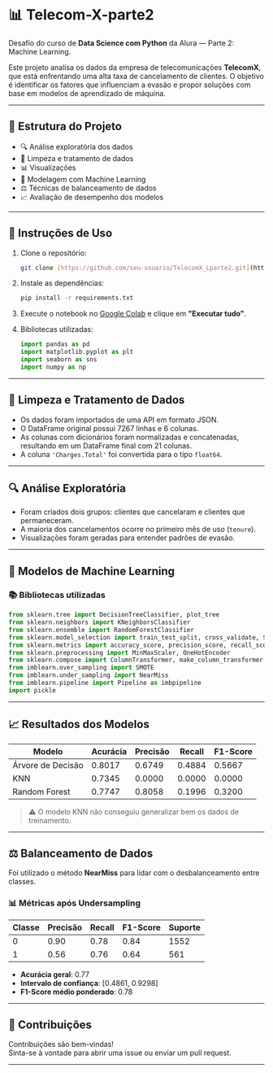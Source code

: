 # 📊 Telecom-X-parte2

Desafio do curso de **Data Science com Python** da Alura — Parte 2: Machine Learning.

Este projeto analisa os dados da empresa de telecomunicações **TelecomX**, que está enfrentando uma alta taxa de cancelamento de clientes. O objetivo é identificar os fatores que influenciam a evasão e propor soluções com base em modelos de aprendizado de máquina.

---

## 📁 Estrutura do Projeto

- 🔍 Análise exploratória dos dados
- 🧹 Limpeza e tratamento de dados
- 📊 Visualizações
- 🤖 Modelagem com Machine Learning
- ⚖️ Técnicas de balanceamento de dados
- 📈 Avaliação de desempenho dos modelos

---

## 🧪 Instruções de Uso

1. Clone o repositório:
   ```bash
   git clone [https://github.com/seu-usuario/TelecomX_Lparte2.git](https://github.com/bravo-ti/Telecom-X-part2)
   ```

2. Instale as dependências:
   ```bash
   pip install -r requirements.txt
   ```

3. Execute o notebook no [Google Colab](https://colab.research.google.com/) e clique em **"Executar tudo"**.

4. Bibliotecas utilizadas:
   ```python
   import pandas as pd
   import matplotlib.pyplot as plt
   import seaborn as sns
   import numpy as np
   ```

---

## 🧹 Limpeza e Tratamento de Dados

- Os dados foram importados de uma API em formato JSON.
- O DataFrame original possui 7267 linhas e 6 colunas.
- As colunas com dicionários foram normalizadas e concatenadas, resultando em um DataFrame final com 21 colunas.
- A coluna `'Charges.Total'` foi convertida para o tipo `float64`.

---

## 🔍 Análise Exploratória

- Foram criados dois grupos: clientes que cancelaram e clientes que permaneceram.
- A maioria dos cancelamentos ocorre no primeiro mês de uso (`tenure`).
- Visualizações foram geradas para entender padrões de evasão.

---

## 🤖 Modelos de Machine Learning

### 📚 Bibliotecas utilizadas

```python
from sklearn.tree import DecisionTreeClassifier, plot_tree
from sklearn.neighbors import KNeighborsClassifier
from sklearn.ensemble import RandomForestClassifier
from sklearn.model_selection import train_test_split, cross_validate, StratifiedKFold
from sklearn.metrics import accuracy_score, precision_score, recall_score, f1_score, confusion_matrix
from sklearn.preprocessing import MinMaxScaler, OneHotEncoder
from sklearn.compose import ColumnTransformer, make_column_transformer
from imblearn.over_sampling import SMOTE
from imblearn.under_sampling import NearMiss
from imblearn.pipeline import Pipeline as imbpipeline
import pickle
```

---

## 📈 Resultados dos Modelos

| Modelo           | Acurácia | Precisão | Recall | F1-Score |
|------------------|----------|----------|--------|----------|
| Árvore de Decisão| 0.8017   | 0.6749   | 0.4884 | 0.5667   |
| KNN              | 0.7345   | 0.0000   | 0.0000 | 0.0000   |
| Random Forest    | 0.7747   | 0.8058   | 0.1996 | 0.3200   |

> ⚠️ O modelo KNN não conseguiu generalizar bem os dados de treinamento.

---

## ⚖️ Balanceamento de Dados

Foi utilizado o método **NearMiss** para lidar com o desbalanceamento entre classes.

### 📊 Métricas após Undersampling

| Classe | Precisão | Recall | F1-Score | Suporte |
|--------|----------|--------|----------|---------|
| 0      | 0.90     | 0.78   | 0.84     | 1552    |
| 1      | 0.56     | 0.76   | 0.64     | 561     |

- **Acurácia geral**: 0.77  
- **Intervalo de confiança**: [0.4861, 0.9298]  
- **F1-Score médio ponderado**: 0.78

---

## 🤝 Contribuições

Contribuições são bem-vindas!  
Sinta-se à vontade para abrir uma issue ou enviar um pull request.

---

